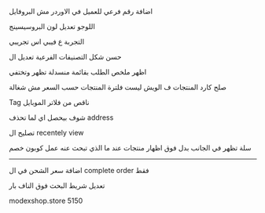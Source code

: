 اضافة رقم فرعي للعميل
في الاوردر مش البروفايل

اللوجو
تعديل لون البروسيسينج

التجربة ع فيبي اس تجريبي 

حسن شكل التصنيفات الفرعية 
تعديل ال

اظهر ملخص الطلب بقائمة منسدلة تظهر وتختفي

صلح كارد المنتجات ف الويش ليست
فلترة المنتجات حسب السعر مش شغالة

Tag  ناقص من فلاتر الموبايل

شوف بيحصل اي لما تحذف address

تصليح ال recentely view

سلة تظهر في الجانب بدل فوق
اظهار منتجات عند ما الذي تبحث عنه
عمل كوبون خصم 

-----

اضافة سعر الشحن في ال complete order فقط

تعديل شريط البحث فوق الناف بار


modexshop.store
5150
